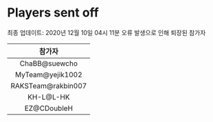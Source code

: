 # Players sent off
최종 업데이트: 2020년 12월 10일 04시 11분
오류 발생으로 인해 퇴장된 참가자




| 참가자 |
|:---:|
| ChaBB@suewcho |
| MyTeam@yejik1002 |
| RAKSTeam@rakbin007 |
| KH-L@L-HK |
| EZ@CDoubleH |